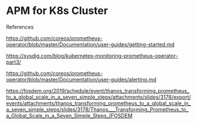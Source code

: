 # APM for K8s Cluster

References

https://github.com/coreos/prometheus-operator/blob/master/Documentation/user-guides/getting-started.md

https://sysdig.com/blog/kubernetes-monitoring-prometheus-operator-part3/

https://github.com/coreos/prometheus-operator/blob/master/Documentation/user-guides/alerting.md

https://fosdem.org/2019/schedule/event/thanos_transforming_prometheus_to_a_global_scale_in_a_seven_simple_steps/attachments/slides/3178/export/events/attachments/thanos_transforming_prometheus_to_a_global_scale_in_a_seven_simple_steps/slides/3178/Thanos___Transforming_Prometheus_to_a_Global_Scale_in_a_Seven_Simple_Steps_(FOSDEM
